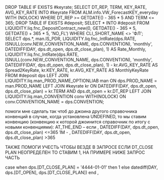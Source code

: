 DROP TABLE IF EXISTS #keyrate; SELECT DT_REP, TERM, KEY_RATE, AVG_KEY_RATE INTO #keyrate FROM ALM.info.VW_ForecastKEY_everyday WITH (NOLOCK) WHERE DT_REP >= GETDATE() - 365 * 5 AND TERM <= 365; DROP TABLE IF EXISTS #deposit; SELECT * INTO #deposit FROM LIQUIDITY.liq.fnc_DepositContract_new(0, GETDATE() - 365 * 5, GETDATE() + 365 * 5, 'NO_FL') WHERE CLI_SHORT_NAME <> 'ФЛ'; SELECT dps.*, man.IS_PDR, LIQUIDITY.liq.fnc_IntRate(dps.RATE, ISNULL(conv.NEW_CONVENTION_NAME, dps.CONVENTION), 'monthly', DATEDIFF(DAY, dps.dt_open, dps.dt_close_plan), 1) AS Rate_Monthly, LIQUIDITY.liq.fnc_IntRate(dps.RATE, ISNULL(conv.NEW_CONVENTION_NAME, dps.CONVENTION), 'monthly', DATEDIFF(DAY, dps.dt_open, dps.dt_close_plan), 1) - kr.AVG_KEY_RATE AS Spread2KeyRate, kr.KEY_RATE, kr.AVG_KEY_RATE AS MonthlyKeyRate FROM #deposit dps LEFT JOIN LIQUIDITY.liq.man_PROD_NAME_OPTIONLIAB man ON dps.PROD_NAME = man.PROD_NAME LEFT JOIN #keyrate kr ON DATEDIFF(DAY, dps.dt_open, dps.dt_close_plan) = kr.TERM AND dps.dt_open = kr.DT_REP LEFT JOIN LIQUIDITY.liq.man_CONVENTION conv WITH(NOLOCK) ON conv.CONVENTION_NAME = dps.CONVENTION;

помоги мне сделать так чтоб до джоина другого справочника конвенций в случае, когда установлена UNDEFINED, то мы ставим конвенцию (конвенцию к которой джоинится справочник по итогу с новыми конвенциями):
AT_THE_END – если , DATEDIFF(DAY, dps.dt_open, dps.dt_close_plan) <=365
1M  - , DATEDIFF(DAY, dps.dt_open, dps.dt_close_plan) >365
 
ТАКЖЕ ПОМОГИ УЧЕСТЬ ЧТОБЫ ВЕЗДЕ В ЗАПРОСЕ ЕСЛИ DT_CLOSE PLAN НЕОПРЕДЕЛЕН ТО СТАВИМ 1, НА ПРИМЕРЕ НИЖЕ ЗАПРОС ЧАСТЬ
 
case when dps.[DT_CLOSE_PLAN] = '4444-01-01' then 1 else datediff(DAY, dps.[DT_OPEN], dps.[DT_CLOSE_PLAN]) end ,
